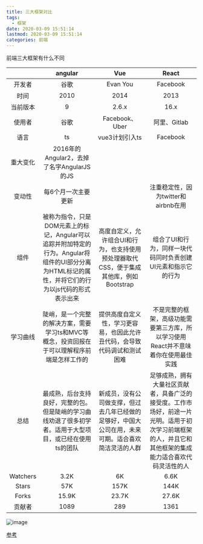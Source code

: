 ```yaml
---
title: 三大框架对比
tags:
  - 框架
date: 2020-03-09 15:51:14
lastmod: 2020-03-09 15:51:14
categories: 前端
---
```


前端三大框架有什么不同

<!--more-->

|  | angular | Vue | React |
| :---: | :---: | :---: | :---: |
| 开发者 | 谷歌 | Evan You | Facebook |
| 时间 | 2010 | 2014 | 2013 |
| 当前版本 | 9 | 2.6.x | 16.x |
| 使用者 | 谷歌 | Facebook、Uber | 阿里、Gitlab |
| 语言 | ts | vue3计划引入ts | Facebook |
| 重大变化 | 2016年的Angular2，去掉了名字AngularJS的JS |  |  |
| 变动性 | 每6个月一次主要更新 |  | 注重稳定性，因为twitter和airbnb在用 |
| 组件 | 被称为指令，只是DOM元素上的标记，Angular可以追踪并附加特定的行为。Angular将组件的UI部分分离为HTML标记的属性，并将它们的行为以js代码的形式表示出来 | 高度自定义，允许组合UI和行为，也支持使用预处理器取代CSS，便于集成其他库，例如Bootstrap | 组合了UI和行为，同样一块代码同时负责创建UI元素和指示它的行为 |
| 学习曲线 | 陡峭，是一个完整的解决方案，需要学习ts和MVC等概念，投资回报在于可以理解程序前端是怎样工作的 | 提供高度自定义性，学习更容易，也因此允许丑代码，会导致代码调试和测试困难 | 不是完整的框架，高级功能需要第三方库，所以学习使用React并不意味着你在使用最佳实践 |
| 总结 | 最成熟，后台支持良好，完整的包。但是陡峭的学习曲线劝退了很多初学者。适用于大型项目，或已经在使用ts的团队 | 新成员，没有公司做支撑，但过去几年已经做的足够好，中国大公司在用，未来可期。适合喜欢简洁灵活的人群 | 足够成熟，拥有大量社区贡献者，具备广泛的接受度。工作市场好，前途一片光明。适用于初次学习前端框架的人，并且它和其他框架的集成能力适合喜欢代码灵活性的人 |
| Watchers | 3.2K | 6K | 6.6K |
| Stars | 57K | 157K | 144K |
| Forks | 15.9K | 23.7K | 27.6K |
| 贡献者 | 1089 | 289 | 1361 |

![image](https://user-images.githubusercontent.com/23159565/80953949-0f542000-8e2f-11ea-95a5-b6aef13fa37f.png)

[参考](https://www.codeinwp.com/blog/angular-vs-vue-vs-react/)

